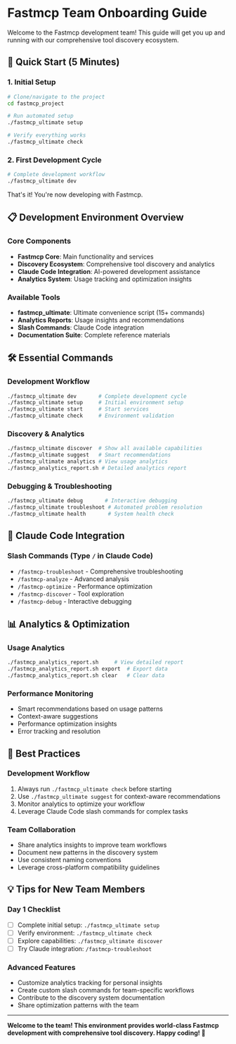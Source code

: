 # Fastmcp Team Onboarding Guide

Welcome to the Fastmcp development team! This guide will get you up and running with our comprehensive tool discovery ecosystem.

## 🚀 Quick Start (5 Minutes)

### 1. Initial Setup
```bash
# Clone/navigate to the project
cd fastmcp_project

# Run automated setup
./fastmcp_ultimate setup

# Verify everything works
./fastmcp_ultimate check
```

### 2. First Development Cycle
```bash
# Complete development workflow
./fastmcp_ultimate dev
```

That's it! You're now developing with Fastmcp.

## 📋 Development Environment Overview

### Core Components
- **Fastmcp Core**: Main functionality and services
- **Discovery Ecosystem**: Comprehensive tool discovery and analytics
- **Claude Code Integration**: AI-powered development assistance
- **Analytics System**: Usage tracking and optimization insights

### Available Tools
- **fastmcp_ultimate**: Ultimate convenience script (15+ commands)
- **Analytics Reports**: Usage insights and recommendations
- **Slash Commands**: Claude Code integration
- **Documentation Suite**: Complete reference materials

## 🛠️ Essential Commands

### Development Workflow
```bash
./fastmcp_ultimate dev       # Complete development cycle
./fastmcp_ultimate setup     # Initial environment setup
./fastmcp_ultimate start     # Start services
./fastmcp_ultimate check     # Environment validation
```

### Discovery & Analytics
```bash
./fastmcp_ultimate discover  # Show all available capabilities
./fastmcp_ultimate suggest   # Smart recommendations
./fastmcp_ultimate analytics # View usage analytics
./fastmcp_analytics_report.sh # Detailed analytics report
```

### Debugging & Troubleshooting
```bash
./fastmcp_ultimate debug       # Interactive debugging
./fastmcp_ultimate troubleshoot # Automated problem resolution
./fastmcp_ultimate health       # System health check
```

## 🎯 Claude Code Integration

### Slash Commands (Type `/` in Claude Code)
- `/fastmcp-troubleshoot` - Comprehensive troubleshooting
- `/fastmcp-analyze` - Advanced analysis
- `/fastmcp-optimize` - Performance optimization
- `/fastmcp-discover` - Tool exploration
- `/fastmcp-debug` - Interactive debugging

## 📊 Analytics & Optimization

### Usage Analytics
```bash
./fastmcp_analytics_report.sh     # View detailed report
./fastmcp_analytics_report.sh export  # Export data
./fastmcp_analytics_report.sh clear   # Clear data
```

### Performance Monitoring
- Smart recommendations based on usage patterns
- Context-aware suggestions
- Performance optimization insights
- Error tracking and resolution

## 🔧 Best Practices

### Development Workflow
1. Always run `./fastmcp_ultimate check` before starting
2. Use `./fastmcp_ultimate suggest` for context-aware recommendations
3. Monitor analytics to optimize your workflow
4. Leverage Claude Code slash commands for complex tasks

### Team Collaboration
- Share analytics insights to improve team workflows
- Document new patterns in the discovery system
- Use consistent naming conventions
- Leverage cross-platform compatibility guidelines

## 💡 Tips for New Team Members

### Day 1 Checklist
- [ ] Complete initial setup: `./fastmcp_ultimate setup`
- [ ] Verify environment: `./fastmcp_ultimate check`
- [ ] Explore capabilities: `./fastmcp_ultimate discover`
- [ ] Try Claude integration: `/fastmcp-troubleshoot`

### Advanced Features
- Customize analytics tracking for personal insights
- Create custom slash commands for team-specific workflows
- Contribute to the discovery system documentation
- Share optimization patterns with the team

---

**Welcome to the team! This environment provides world-class Fastmcp development with comprehensive tool discovery. Happy coding! 🚀**
